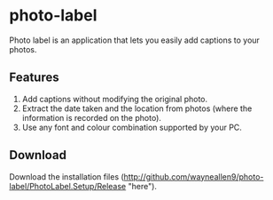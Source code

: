 # photo-label
Photo label is an application that lets you easily add captions to your photos.

## Features
1. Add captions without modifying the original photo.
2. Extract the date taken and the location from photos (where the information is recorded on the photo).
3. Use any font and colour combination supported by your PC.

## Download
Download the installation files (http://github.com/wayneallen9/photo-label/PhotoLabel.Setup/Release "here").
